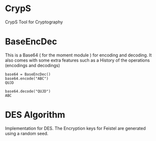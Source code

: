 # CrypS
 CrypS Tool for Cryptography

# BaseEncDec
This is a Base64 ( for the moment module ) for encoding and decoding.
It also comes with some extra features such as a History of the operations (encodings and decodings)

```
base64 = BaseEncDec()
base64.encode("ABC")
QUJD

base64.decode("QUJD")
ABC
```

# DES Algorithm
Implementation for DES.
The Encryption keys for Feistel are generated using a random seed.

